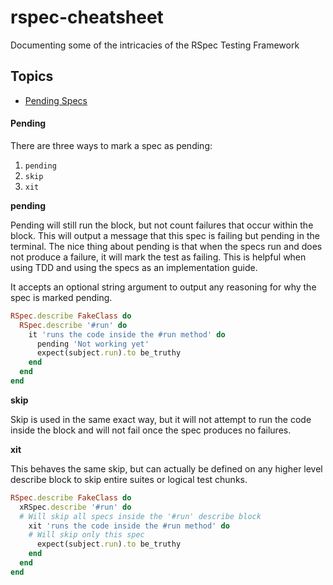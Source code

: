 # rspec-cheatsheet

Documenting some of the intricacies of the RSpec Testing Framework

## Topics

- [Pending Specs](#pending)

#### Pending

There are three ways to mark a spec as pending:

1. `pending`
1. `skip`
1. `xit`

**pending**

Pending will still run the block, but not count failures that occur within the block.
This will output a message that this spec is failing but pending in the terminal.
The nice thing about pending is that when the specs run and does not produce a
failure, it will mark the test as failing. This is helpful when using TDD and using
the specs as an implementation guide.

It accepts an optional string argument to output any reasoning for why the spec
is marked pending.

```ruby
RSpec.describe FakeClass do
  RSpec.describe '#run' do
    it 'runs the code inside the #run method' do
      pending 'Not working yet'
      expect(subject.run).to be_truthy
    end
  end
end
```

**skip**

Skip is used in the same exact way, but it will not attempt to run the code inside
the block and will not fail once the spec produces no failures.

**xit**

This behaves the same skip, but can actually be defined on any higher level
describe block to skip entire suites or logical test chunks.

```ruby
RSpec.describe FakeClass do
  xRSpec.describe '#run' do
  # Will skip all specs inside the '#run' describe block
    xit 'runs the code inside the #run method' do
    # Will skip only this spec
      expect(subject.run).to be_truthy
    end
  end
end
```
